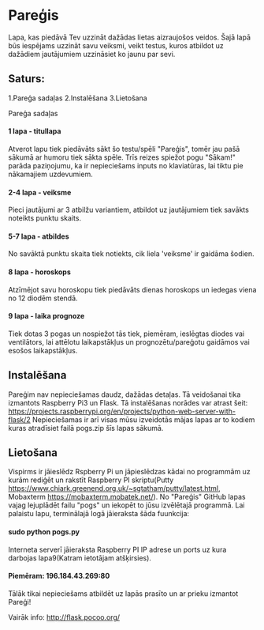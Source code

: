 # Pareģis
Lapa, kas piedāvā Tev uzzināt dažādas lietas aizraujošos veidos. Šajā lapā būs iespējams uzzināt savu veiksmi, veikt testus, kuros atbildot uz dažādiem jautājumiem uzzināsiet ko jaunu par sevi.
## Saturs:
1.Pareģa sadaļas
2.Instalēšana 
3.Lietošana 
 
Pareģa sadaļas
#### 1 lapa - titullapa
Atverot lapu tiek piedāvāts sākt šo testu/spēli "Pareģis", tomēr jau pašā sākumā ar humoru tiek sākta spēle. Trīs reizes spiežot pogu "Sākam!" parāda paziņojumu, ka ir nepieciešams inputs no klaviatūras, lai tiktu pie nākamajiem uzdevumiem.

#### 2-4 lapa - veiksme
Pieci jautājumi ar 3 atbilžu variantiem, atbildot uz jautājumiem tiek savākts noteikts punktu skaits. 

#### 5-7 lapa - atbildes
No savāktā punktu skaita tiek notiekts, cik liela 'veiksme' ir gaidāma šodien. 

#### 8 lapa - horoskops
Atzīmējot savu horoskopu tiek piedāvāts dienas horoskops un iedegas viena no 12 diodēm stendā.

#### 9 lapa - laika prognoze
Tiek dotas 3 pogas un nospiežot tās tiek, piemēram, ieslēgtas diodes vai ventilātors, lai attēlotu laikapstākļus un prognozētu/pareģotu gaidāmos vai esošos laikapstākļus. 

## Instalēšana
Pareģim nav nepieciešamas daudz, dažādas detaļas. Tā veidošanai tika izmantots Raspberry Pi3 un Flask.
Tā instalēšanas norādes var atrast šeit: https://projects.raspberrypi.org/en/projects/python-web-server-with-flask/2
Nepieciešamas ir arī visas mūsu izveidotās mājas lapas ar to kodiem kuras atradīsiet failā pogs.zip šīs lapas sākumā.

## Lietošana
Vispirms ir jāieslēdz Rspberry Pi un jāpieslēdzas kādai no programmām uz kurām rediģēt un rakstīt Raspberry PI skriptu(Putty https://www.chiark.greenend.org.uk/~sgtatham/putty/latest.html, Mobaxterm https://mobaxterm.mobatek.net/). No "Pareģis" GitHub lapas vajag lejuplādēt failu "pogs" un iekopēt to jūsu izvēlētajā programmā.
Lai palaistu lapu, terminālajā logā jāieraksta šāda fuunkcija:
#### sudo python pogs.py

Interneta serverī jāieraksta Raspberry PI IP adrese un ports uz kura darbojas lapa9(Katram ietotājam atšķirsies).
#### Piemēram: 196.184.43.269:80
Tālāk tikai nepieciešams atbildēt uz lapās prasīto un ar prieku izmantot Pareģi!

Vairāk info: http://flask.pocoo.org/
